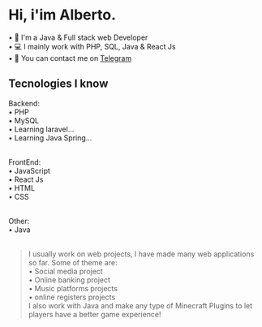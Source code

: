 <h1>Hi, i'im Alberto.</h1>

• 📑 I'm a Java & Full stack web Developer<br>
• 💻 I mainly work with PHP, SQL, Java & React Js<br>
• 💭 You can contact me on [Telegram](https://t.me/albedim)<br>

<h2>Tecnologies I know</h2>
  Backend:<br>
  • PHP<br>
  • MySQL<br>
  • Learning laravel...<br>
  • Learning Java Spring...<br><br>
  
  FrontEnd:<br>
  • JavaScript<br>
  • React Js<br>
  • HTML<br>
  • CSS<br><br>
  
  Other:<br>
  • Java<br><br>
  
> I usually work on web projects, I have made many web applications so far. Some of theme are: <br>
  • Social media project <br>
  • Online banking project <br>
  • Music platforms projects <br>
  • online registers projects <br>
> I also work with Java and make any type of Minecraft Plugins to let players have a better game experience!
